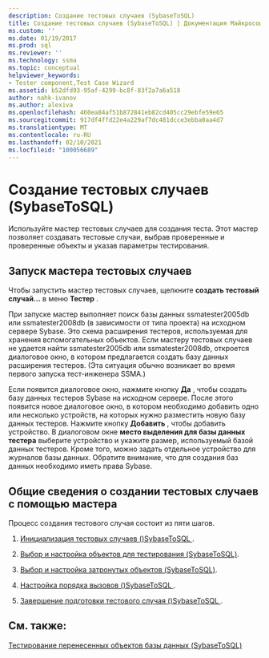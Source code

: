 ```yaml
---
description: Создание тестовых случаев (SybaseToSQL)
title: Создание тестовых случаев (SybaseToSQL) | Документация Майкрософт
ms.custom: ''
ms.date: 01/19/2017
ms.prod: sql
ms.reviewer: ''
ms.technology: ssma
ms.topic: conceptual
helpviewer_keywords:
- Tester component,Test Case Wizard
ms.assetid: b52dfd93-95af-4299-bc8f-83f2a7a6a518
author: nahk-ivanov
ms.author: alexiva
ms.openlocfilehash: 460ea84af51b872841eb82cd405cc29ebfe59e65
ms.sourcegitcommit: 917df4ffd22e4a229af7dc481dcce3ebba0aa4d7
ms.translationtype: MT
ms.contentlocale: ru-RU
ms.lasthandoff: 02/10/2021
ms.locfileid: "100056689"
---
```

# <a name="creating-test-cases-sybasetosql"></a>Создание тестовых случаев (SybaseToSQL)
Используйте мастер тестовых случаев для создания теста. Этот мастер позволяет создавать тестовые случаи, выбрав проверенные и проверенные объекты и указав параметры тестирования.  
  
## <a name="starting-the-test-case-wizard"></a>Запуск мастера тестовых случаев  
Чтобы запустить мастер тестовых случаев, щелкните **создать тестовый случай...** в меню **Тестер** .  
  
При запуске мастер выполняет поиск базы данных ssmatester2005db или ssmatester2008db (в зависимости от типа проекта) на исходном сервере Sybase. Это схема расширения тестеров, используемая для хранения вспомогательных объектов. Если мастеру тестовых случаев не удается найти ssmatester2005db или ssmatester2008db, откроется диалоговое окно, в котором предлагается создать базу данных расширения тестеров. (Эта ситуация обычно возникает во время первого запуска тест-инженера SSMA.)  
  
Если появится диалоговое окно, нажмите кнопку **Да** , чтобы создать базу данных тестеров Sybase на исходном сервере. После этого появится новое диалоговое окно, в котором необходимо добавить одно или несколько устройств, на которых нужно разместить новую базу данных тестеров. Нажмите кнопку **Добавить** , чтобы добавить устройство. В диалоговом окне **место выделения для базы данных тестера** выберите устройство и укажите размер, используемый базой данных тестеров. Кроме того, можно задать отдельное устройство для журналов базы данных. Обратите внимание, что для создания баз данных необходимо иметь права Sybase.  
  
## <a name="overview-of-creating-test-cases-using-the-wizard"></a>Общие сведения о создании тестовых случаев с помощью мастера  
Процесс создания тестового случая состоит из пяти шагов.  
  
1.  [Инициализация тестовых случаев &#40;&#41;SybaseToSQL ](../../ssma/sybase/initializing-test-cases-sybasetosql.md).  
  
2.  [Выбор и настройка объектов для тестирования &#40;SybaseToSQL&#41;](../../ssma/sybase/selecting-and-configuring-objects-to-test-sybasetosql.md).  
  
3.  [Выбор и настройка затронутых объектов &#40;SybaseToSQL&#41;](../../ssma/sybase/selecting-and-configuring-affected-objects-sybasetosql.md).  
  
4.  [Настройка порядка вызовов &#40;&#41;SybaseToSQL ](../../ssma/sybase/customizing-calls-order-sybasetosql.md).  
  
5.  [Завершение подготовки тестового случая &#40;&#41;SybaseToSQL ](../../ssma/sybase/finishing-test-case-preparation-sybasetosql.md).  
  
## <a name="see-also"></a>См. также:  
[Тестирование перенесенных объектов базы данных &#40;SybaseToSQL&#41;](../../ssma/sybase/testing-migrated-database-objects-sybasetosql.md)  
  
